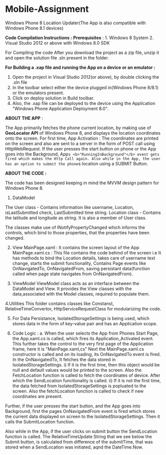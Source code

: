 # Mobile-Assignment
Windows Phone 8 Location Updater(The App is also compatible with Windows Phone 8.1 devices)

<b>Code Compilation Instructions :</b>
<b>Prerequisites</b> : 1. Windows 8 System
                2. Visual Studio 2012 or above with Windows 8.0 SDK
                
For Compiling the code After you download the project as a zip file, unzip it and open the solution file .sln present in the folder.

<b>For Building a .xap file and running the App on a device or an emulator :</b>
1. Open the project in Visual Studio 2012(or above), by double clicking the .sln file
2. In the toolbar select either the device plugged in(Windows Phone 8/8.1) or the emulators present.
3. Click on deploy solution in Build toolbar.
4. Also, the .xap file can be deployed to the device using the Application "Windows Phone Application Deployment 8.0".

<b>ABOUT THE APP</b> :

The App primarily fetches the phone current location, by making use of <b>GeoLocator API</b> of Windows Phone 8, and displays the location coordinates onto the screen.
For first time, App Activation : The coordinates are printed on the screen and also are sent to a server in the form of POST call using HttpWebRequest.
If the user presses the start button on phone or the App goes into the Background, App`s <b>"RunningInBackground"</b> event gets fired which makes the Http Call again.
Also while in the App, the user has an option to submit the phone`s location using a SUBMIT Button.

<b>ABOUT THE CODE :</b>

The code has been designed keeping in mind the MVVM design pattern for Windows Phone 8.

1. DataModel

The User class - Contains information like username, Location, isLastSubmitted check, LastSubmitted time string.
Location class - Contains the latitude and longitude as string. It is also a member of User class.

The classes make use of INotifyPropertyChanged which informs the controls, which bind to those properties, that the properties have been changed.

2. View
MainPage.xaml : It contains the screen layout of the App
MainPage.xaml.cs : This file contains the code behind of the screen i.e It has methods to bind the Location details, takes care of username text change, starts the submit functionality, Contains Page events like OnNavigatedTo, OnNavigatedFrom, saving persistant data(function called when page state  navigates from OnNavigatedFrom).

3. ViewModel
ViewModel class acts as an interface between the DataModel and View. It provides the View classes with the data,associated with the Model classes, required to populate them.

4.Utilities
This folder contains classes like Constanst, RelativeTimeConvertor, HttpServiceRequestClass for modularizing the code.

5. For Data Persistance, IsolatedStorsgeSettings is being used, which stores data in the form of key-value pair and has an Application scope.

6. Code Logic :
a. When the user selects the App from Phones Start Page, the App.xaml.cs is called, which fires its Application_Activated event.
This further takes the control to the very first page of the Application frame, here it is "MainPage.xaml,cs"
Next the MainPage.xaml.cs constructor is called and on its loading, its OnNavigatedTo event is fired.
In the OnNavigatedTo, It fetches the data stored in IsolatedStorageSettings.
i) If it is the first time, then this object would be null and default values would be printed to the screen.
Also the FetchLocation function is called to fetch the coordinates of device. After which the SendLocation functionality is called.
ii) If it is not the first time, the data fetched from IsolatedStorageSettings is popluated to the screen.
Also the fetchLocation function is called to check if new coordinates are present.

Further, if the user presses the start button, and the App goes into Background, first the pages OnNavigatedFrom event is fired which stores the current data displayed on screen to the IsolatedStorageSettings. Then it calls the SubmitLocation 
function.

Also while in the App, if the user clicks on submit button the SendLocation function is called.
The RelativeTimeUpdate String that we see below the Submit button, is calculated from difference of the submitTime, that was stored when a SendLocation was initiated, aqnd the DateTime.Now.


                
